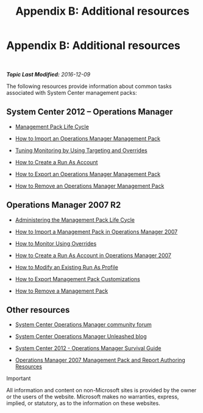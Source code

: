 ﻿---
title: 'Appendix B: Additional resources'
TOCTitle: 'Appendix B: Additional resources'
ms:assetid: 3bcfb237-604a-4902-a003-b366cbf5a600
ms:mtpsurl: https://technet.microsoft.com/en-us/library/Dn195905(v=EXCHG.150)
ms:contentKeyID: 53181781
ms.date: 12/09/2016
mtps_version: v=EXCHG.150
---

<div data-xmlns="http://www.w3.org/1999/xhtml">

<div class="topic" data-xmlns="http://www.w3.org/1999/xhtml" data-msxsl="urn:schemas-microsoft-com:xslt" data-cs="http://msdn.microsoft.com/en-us/">

<div data-asp="http://msdn2.microsoft.com/asp">

# Appendix B: Additional resources

</div>

<div id="mainSection">

<div id="mainBody">

<span> </span>

_**Topic Last Modified:** 2016-12-09_

The following resources provide information about common tasks associated with System Center management packs:

<div>

## System Center 2012 – Operations Manager

  - [Management Pack Life Cycle](https://go.microsoft.com/fwlink/p/?linkid=232986)

  - [How to Import an Operations Manager Management Pack](https://go.microsoft.com/fwlink/p/?linkid=219431)

  - [Tuning Monitoring by Using Targeting and Overrides](https://go.microsoft.com/fwlink/p/?linkid=217065)

  - [How to Create a Run As Account](https://go.microsoft.com/fwlink/p/?linkid=232988)

  - [How to Export an Operations Manager Management Pack](https://go.microsoft.com/fwlink/p/?linkid=232990)

  - [How to Remove an Operations Manager Management Pack](https://go.microsoft.com/fwlink/p/?linkid=232991)

</div>

<div>

## Operations Manager 2007 R2

  - [Administering the Management Pack Life Cycle](https://go.microsoft.com/fwlink/?linkid=211463)

  - [How to Import a Management Pack in Operations Manager 2007](https://go.microsoft.com/fwlink/?linkid=142351)

  - [How to Monitor Using Overrides](https://go.microsoft.com/fwlink/?linkid=117777)

  - [How to Create a Run As Account in Operations Manager 2007](https://go.microsoft.com/fwlink/?linkid=165410)

  - [How to Modify an Existing Run As Profile](https://go.microsoft.com/fwlink/?linkid=165412)

  - [How to Export Management Pack Customizations](https://go.microsoft.com/fwlink/?linkid=209940)

  - [How to Remove a Management Pack](https://go.microsoft.com/fwlink/?linkid=209941)

</div>

<div>

## Other resources

  - [System Center Operations Manager community forum](https://go.microsoft.com/fwlink/?linkid=179635)

  - [System Center Operations Manager Unleashed blog](https://go.microsoft.com/fwlink/?linkid=246391)

  - [System Center 2012 - Operations Manager Survival Guide](https://go.microsoft.com/fwlink/?linkid=246383)

  - [Operations Manager 2007 Management Pack and Report Authoring Resources](https://go.microsoft.com/fwlink/?linkid=246388)


> [!IMPORTANT]
> All information and content on non-Microsoft sites is provided by the owner or the users of the website. Microsoft makes no warranties, express, implied, or statutory, as to the information on these websites.


</div>

</div>

<span> </span>

</div>

</div>

</div>

